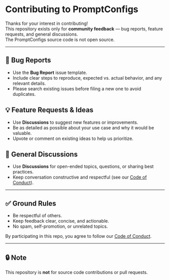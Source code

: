# Contributing to PromptConfigs

Thanks for your interest in contributing!  
This repository exists only for **community feedback** — bug reports, feature requests, and general discussions.  
The PromptConfigs source code is not open source.

---

## 🐞 Bug Reports
- Use the **Bug Report** issue template.  
- Include clear steps to reproduce, expected vs. actual behavior, and any relevant details.  
- Please search existing issues before filing a new one to avoid duplicates.

## 💡 Feature Requests & Ideas
- Use **Discussions** to suggest new features or improvements.  
- Be as detailed as possible about your use case and why it would be valuable.  
- Upvote or comment on existing ideas to help us prioritize.

## 📢 General Discussions
- Use **Discussions** for open-ended topics, questions, or sharing best practices.  
- Keep conversation constructive and respectful (see our [Code of Conduct](CODE_OF_CONDUCT.md)).

---

## ✅ Ground Rules
- Be respectful of others.  
- Keep feedback clear, concise, and actionable.  
- No spam, self-promotion, or unrelated topics.  

By participating in this repo, you agree to follow our [Code of Conduct](CODE_OF_CONDUCT.md).

---

## 🔒 Note
This repository is **not** for source code contributions or pull requests.  
